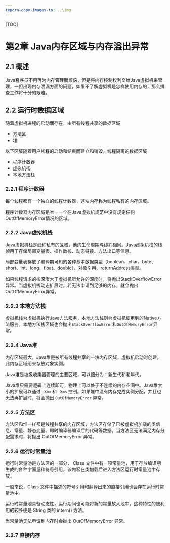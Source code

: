 ```yaml
---
typora-copy-images-to: ..\img
---
```


[TOC]
# 第2章 Java内存区域与内存溢出异常

## 2.1 概述

Java程序员不用再为内存管理而烦恼，但是将内存控制权利交给Java虚拟机来管理，一但出现内存泄漏方面的问题，如果不了解虚拟机是怎样使用内存的，那么排查工作将十分的艰难。

## 2.2 运行时数据区域

随着虚拟机进程的启动而存在，由所有线程共享的数据区域

- 方法区
- 堆

以下区域随着用户线程的启动和结束而建立和销毁，线程隔离的数据区域

- 程序计数器
- 虚拟机栈
- 本地方法栈

### 2.2.1 程序计数器

每个线程都有一个独立的线程计数器，这块内存称为线程私有的内存区域。

程序计数器内存区域是唯一一个在Java虚拟机规范中没有规定任何OutOfMemoryError情况的区域。

### 2.2.2 Java虚拟机栈

Java虚拟机栈是线程私有的区域，他的生命周期与线程相同。Java虚拟机栈的栈帧用于存储局部变量表、操作数栈、动态链接、方法出口等信息。

局部变量表存放了编译期可知的各种基本数据类型（boolean、char、byte、short、int、long、float、double）、对象引用、returnAddress类型。

如果线程请求的栈深度大于虚拟机所允许的深度时，将抛出StackOverflowError异常。当虚拟机栈动态扩展时，若无法申请到足够的内存，就会抛出OutOfMemoryError异常。

### 2.2.3 本地方法栈

虚拟机栈为虚拟机执行Java方法服务，本地方法栈则为虚拟机使用到的Native方法服务。本地方法栈区域也会抛出`StackOverflowError`和`OutOfMemoryError`异常。

### 2.2.4 Java堆

内存区域最大，Java堆是被所有线程共享的一块内存区域，虚拟机启动时创建，此内存区域用来存放对象实例。

Java堆是垃圾收集器管理的主要区域，可以细分为：新生代和老年代。

Java堆只需要逻辑上连续即可，物理上可以处于不连续的内存空间中。Java堆大小的扩展可以通过 `-Xmx` 和 `-Xms` 控制。如果堆中没有内存完成实例分配，并且也无法再扩展时，将会抛出 `OutOfMemoryError` 异常。

### 2.2.5 方法区

方法区和堆一样都是线程共享的内存区域，方法区存储了已被虚拟机加载的类信息、常量、静态变量、即时编译器编译后的代码等数据。当方法区无法满足内存分配需求时，将抛出 OutOfMemoryError 异常。

### 2.2.6 运行时常量池

运行时常量池是方法区的一部分， Class 文件中有一项常量池，用于存放编译期生成的各种字面量和符号引用，该内容在类加载后进入方法区运行时常量池中存放。

一般来说，Class 文件中描述的符号引用和翻译出来的直接引用也会存在运行时常量池中。

运行时常量池具备动态性，运行期间也可能将新的常量放入池中，这种特性的被利用的较多便是 String 类的 intern() 方法。

当常量池无法申请到内存时会抛出 OutOfMemoryError 异常。

### 2.2.7 直接内存

